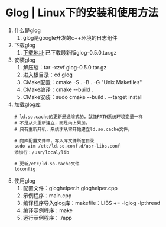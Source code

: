 # Glog | Linux下的安装和使用方法
1. 什么是glog
    1. glog是google开发的c++环境的日志组件
2. 下载glog
    1. [下载地址](https://github.com/google/glog#getting-started) 已下载最新版glog-0.5.0.tar.gz
3. 安装glog
    1. 解压缩：tar -xzvf glog-0.5.0.tar.gz
    2. 进入根目录：cd glog
    3. CMake配置：cmake -S . -B . -G "Unix Makefiles"
    4. CMake编译：cmake --build .
    5. CMake安装：sudo cmake --build . --target install
4. 加载glog库
    ```text
    # ld.so.cache的更新是递增式的，就像PATH系统环境变量一样
    # 不是从头重新建立，而是向上累加。
    # 只有重新开机，系统才从零开始建立ld.so.cache文件。

    # 向库配置文件中，写入库文件所在目录
    sudo vim /etc/ld.so.conf.d/usr-libs.conf
    添加行：/usr/local/lib  

    # 更新/etc/ld.so.cache文件
    ldconfig
    ```
5. 使用glog
    1. 配置文件：gloghelper.h gloghelper.cpp
    2. 示例程序：main.cpp
    3. 编译程序导入glog库：makefile：LIBS += -lglog -lpthread
    4. 编译示例程序：make
    5. 运行示例程序：./app


